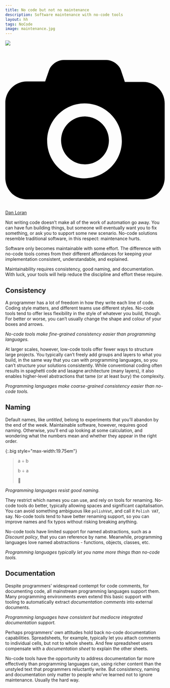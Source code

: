 ```yaml
---
title: No code but not no maintenance
description: Software maintenance with no-code tools
layout: hh
tags: NoCode
image: maintenance.jpg
---
```


![](maintenance.jpg)

<a class="unsplash" href="https://unsplash.com/photos/B3j2ejPxe9c" rel="noopener noreferrer"><span><svg xmlns="http://www.w3.org/2000/svg" viewBox="0 0 32 32"><title>unsplash-logo</title><path d="M20.8 18.1c0 2.7-2.2 4.8-4.8 4.8s-4.8-2.1-4.8-4.8c0-2.7 2.2-4.8 4.8-4.8 2.7.1 4.8 2.2 4.8 4.8zm11.2-7.4v14.9c0 2.3-1.9 4.3-4.3 4.3h-23.4c-2.4 0-4.3-1.9-4.3-4.3v-15c0-2.3 1.9-4.3 4.3-4.3h3.7l.8-2.3c.4-1.1 1.7-2 2.9-2h8.6c1.2 0 2.5.9 2.9 2l.8 2.4h3.7c2.4 0 4.3 1.9 4.3 4.3zm-8.6 7.5c0-4.1-3.3-7.5-7.5-7.5-4.1 0-7.5 3.4-7.5 7.5s3.3 7.5 7.5 7.5c4.2-.1 7.5-3.4 7.5-7.5z"></path></svg></span><span>Dan Loran</span></a>

Not writing code doesn’t make all of the work of automation go away.
You can have fun building things, but someone will eventually want you to fix something, or ask you to support some new scenario.
No-code solutions resemble traditional software, in this respect: maintenance hurts.

Software only becomes maintainable with some effort.
The difference with no-code tools comes from their different affordances for keeping your implementation consistent, understandable, and explained.

Maintainability requires consistency, good naming, and documentation.
With luck, your tools will help reduce the discipline and effort these require.

## Consistency

A programmer has a lot of freedom in how they write each line of code.
Coding style matters, and different teams use different styles.
No-code tools tend to offer less flexibility in the style of whatever you build, though.
For better or worse, you can’t usually change the shape and colour of your boxes and arrows.

_No-code tools make fine-grained consistency easier than programming languages._

At larger scales, however, low-code tools offer fewer ways to structure large projects.
You typically can’t freely add groups and layers to what you build, in the same way that you can with programming languages, so you can’t structure your solutions consistently.
While conventional coding often results in spaghetti code and lasagne architecture (many layers),
it also enables higher-level abstractions that tame (or at least bury) the complexity.

_Programming languages make coarse-grained consistency easier than no-code tools._

## Naming

Default names, like _untitled_, belong to experiments that you’ll abandon by the end of the week.
Maintainable software, however, requires good naming.
Otherwise, you’ll end up looking at some calculation, and wondering what the numbers mean and whether they appear in the right order.

{:.big style="max-width:19.75em"}
> a ÷ b
> 
> b ÷ a
>
> 🤔

_Programming languages resist good naming._

They restrict which names you can use, and rely on tools for renaming.
No-code tools do better, typically allowing spaces and significant capitalisation.
You can avoid something ambiguous like `polishVat`, and call it `Polish VAT`, say.
No-code tools tend to have better renaming support, so you can improve names and fix typos without risking breaking anything.

No-code tools have limited support for named abstractions, such as a _Discount policy_, that you can reference by name.
Meanwhile, programming languages love named abstractions - functions, objects, classes, etc.

_Programming languages typically let you name more things than no-code tools._

## Documentation

Despite programmers’ widespread contempt for code comments, for documenting code, all mainstream programming languages support them.
Many programming environments even extend this basic support with tooling to automatically extract _documentation comments_ into external documents.

_Programming languages have consistent but mediocre integrated documentation support._

Perhaps programmers’ own attitudes hold back no-code documentation capabilities.
Spreadsheets, for example, typically let you attach comments to individual cells, but not to whole sheets.
And few spreadsheet users compensate with a _documentation sheet_ to explain the other sheets.

No-code tools have the opportunity to address documentation far more effectively than programming languages can, using richer content than the unstyled text that programmers reluctantly write.
But consistency, naming and documentation only matter to people who’ve learned not to ignore maintenance.
Usually the hard way.
